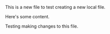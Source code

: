 This is a new file to test creating a new local file. 

Here's some content. 

Testing making changes to this file. 